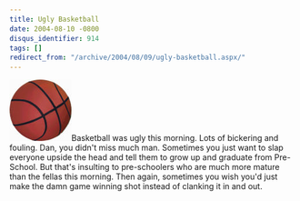 ```yaml
---
title: Ugly Basketball
date: 2004-08-10 -0800
disqus_identifier: 914
tags: []
redirect_from: "/archive/2004/08/09/ugly-basketball.aspx/"
---
```


![Basketball](/images/basketball.jpg)Basketball was ugly this morning.
Lots of bickering and fouling. Dan, you didn't miss much man. Sometimes
you just want to slap everyone upside the head and tell them to grow up
and graduate from Pre-School. But that's insulting to pre-schoolers who
are much more mature than the fellas this morning. Then again, sometimes
you wish you'd just make the damn game winning shot instead of clanking
it in and out.


